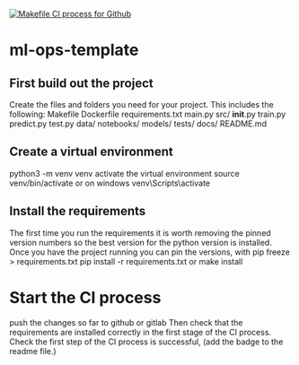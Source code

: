 [![Makefile CI process for Github](https://github.com/ant358/ml-ops-template/actions/workflows/devops-github.yml/badge.svg)](https://github.com/ant358/ml-ops-template/actions/workflows/devops-github.yml)

# ml-ops-template

## First build out the project 
Create the files and folders you need for your project.  This includes the following:
Makefile
Dockerfile
requirements.txt
main.py
src/
    __init__.py
    train.py
    predict.py
    test.py
data/
notebooks/
models/
tests/
docs/
README.md

## Create a virtual environment
python3 -m venv venv
activate the virtual environment
source venv/bin/activate or on windows venv\Scripts\activate

## Install the requirements
The first time you run the requirements it is worth removing the pinned version numbers so the best version for the python version is installed.  Once you have the project running you can pin the versions, with pip freeze > requirements.txt
pip install -r requirements.txt
or make install

# Start the CI process  
push the changes so far to github or gitlab
Then check that the requirements are installed correctly in the first stage of the CI process.
Check the first step of the CI process is successful, (add the badge to the readme file.)